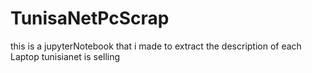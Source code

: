 # TunisaNetPcScrap
this is a jupyterNotebook that i made to extract the description of each Laptop tunisianet is selling

